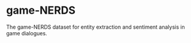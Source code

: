 # game-NERDS
The game-NERDS dataset for entity extraction and sentiment analysis in game dialogues. 
